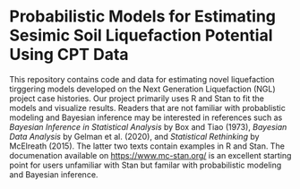 # Probabilistic Models for Estimating Sesimic Soil Liquefaction Potential Using CPT Data
This repository contains code and data for estimating novel liquefaction tirggering models developed on the Next Generation Liquefaction (NGL) project case histories. Our project primarily uses R and Stan to fit the models and visualize results. Readers that are not familiar with probablistic modeling and Bayesian inference may be interested in references such as *Bayesian Inference in Statistical Analysis* by Box and Tiao (1973), *Bayesian Data Analysis* by Gelman et al. (2020), and *Statistical Rethinking* by McElreath (2015). The latter two texts contain examples in R and Stan. The documenation available on https://www.mc-stan.org/ is an excellent starting point for users unfamiliar with Stan but familar with probabilistic modeling and Bayesian inference.  
